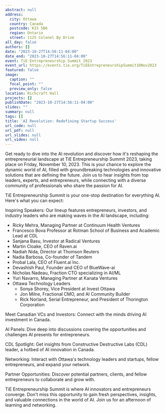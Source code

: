 ```yaml
---
abstract: null
address:
  city: Ottawa
  country: Canada
  postcode: K1S 5B6
  region: Ontario
  street: 1125 Colonel By Drive
all_day: false
authors: []
date: "2023-10-27T14:56:11-04:00"
date_end: "2023-10-27T14:56:11-04:00"
event: TiE Entrepreneurship Summit 2023
event_url: https://events.tie.org/TiEEntrepreneurshipSummit10Nov2023
featured: false
image:
  caption: ""
  focal_point: ""
  preview_only: false
location: Richcraft Hall
projects: []
publishDate: "2023-10-27T14:56:11-04:00"
slides: ""
summary: null
tags: []
title: 'AI Revolution: Redefining Startup Success'
url_code: null
url_pdf: null
url_slides: null
url_video: null
---
```


Get ready to dive into the AI revolution and discover how it's reshaping the entrepreneurial landscape at TiE Entrepreneurship Summit 2023, taking place on Friday, November 10, 2023. This is your chance to explore the dynamic world of AI, filled with groundbreaking technologies and innovative solutions that are defining the future. Join us to hear insights from top leaders, experts, and entrepreneurs, while connecting with a diverse community of professionals who share the passion for AI.

TiE Entrepreneurship Summit is your one-stop destination for everything AI. Here's what you can expect:

Inspiring Speakers: Our lineup features entrepreneurs, investors, and industry leaders who are making waves in the AI landscape, including:

- Ricky Mehra, Managing Partner at Continuum Health Ventures
- Francesco Bova Professor at Rotman School of Business and Academic Lead at CDL
- Sanjana Basu, Investor at Radical Ventures
- Martin Cloake, CEO of Raven.ai
- Nadiah Nida, Director at Thomson Reuters
- Nadia Barbosa, Co-founder of Tandem
- Probal Lala, CEO of Fluent.ai Inc.
- Devashish Paul, Founder and CEO of BlueWave-ai
- Nicholas Nadeau, Fraction CTO specializing in AI/ML
- Yuri Navarro, Managing Partner at Kanata Ventures
- Ottawa Technology Leaders
  - Sonya Shorey, Vice President at Invest Ottawa
  - Jon Milne, Fractional CMO, and AI Community Builder
  - Rick Norland, Serial Entrepreneur, and President of Thorington Corporation

Meet Canadian VCs and Investors: Connect with the minds driving AI investment in Canada.

AI Panels: Dive deep into discussions covering the opportunities and challenges AI presents for entrepreneurs.

CDL Spotlight: Get insights from Constructive Destructive Labs (CDL) leader, a hotbed of AI innovation in Canada.

Networking: Interact with Ottawa's technology leaders and startups, fellow entrepreneurs, and expand your network.

Partner Opportunities: Discover potential partners, clients, and fellow entrepreneurs to collaborate and grow with.

TiE Entrepreneurship Summit is where AI innovators and entrepreneurs converge. Don't miss this opportunity to gain fresh perspectives, insights, and valuable connections in the world of AI.
Join us for an afternoon of learning and networking.
